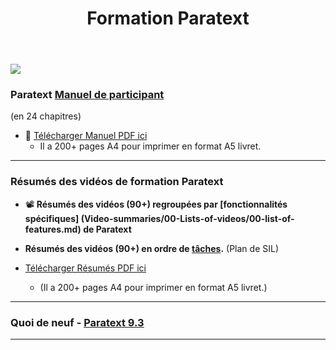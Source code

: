 ﻿---
title: Formation Paratext 
sidebar_position: 1
slug: /
---


![](pathname:///img/cropped-PT9-web-banner.png)  




### Paratext [**Manuel de participant**](Training-Manual/Overview) 
(en 24 chapitres)

-  :book: [Télécharger Manuel PDF ici](pathname:///img/Ptx-man-fr.pdf)  
   - Il a 200+ pages A4 pour imprimer en format A5 livret.

----

### Résumés des vidéos de formation Paratext
-  :film_projector: **Résumés des vidéos (90+) regroupées par [fonctionnalités spécifiques]
(Video-summaries/00-Lists-of-videos/00-list-of-features.md) de Paratext**

-  **Résumés des vidéos (90+) en ordre de [tâches](Video-summaries/Overview.md).** (Plan de SIL)

-  [Télécharger Résumés PDF ici](pathname:///img/Ptx-vidsum-fr.pdf)  
   - (Il a 200+ pages A4 pour imprimer en format A5 livret.)

----

### Quoi de neuf - [Paratext 9.3](Video-summaries/00-Whats-new.md)

----
